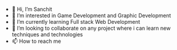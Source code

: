 - 👋 Hi, I’m Sanchit
- 👀 I’m interested in Game Development and Graphic Development
- 🌱 I’m currently learning Full stack Web Development
- 💞️ I’m looking to collaborate on any project where i can learn new techniques and technologies
- 📫 How to reach me 

<!---
Xesturgy12/Xesturgy12 is a ✨ special ✨ repository because its `README.md` (this file) appears on your GitHub profile.
You can click the Preview link to take a look at your changes.
--->
